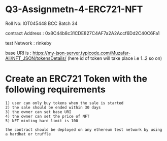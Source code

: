 # Q3-Assignmetn-4-ERC721-NFT


Roll No: IOT045448 
BCC Batch 34

contract Address : 0x8C44b8c31CDE827C4AF7a2A2Accf6Dd2C40C6Fa1

test Network : rinkeby

base URI is : https://my-json-server.typicode.com/Muzafar-Ali/NFT_JSON/tokensDetails/ (here id of token will take place i.e 1..2  so on)

# Create an ERC721 Token with the following requirements

    1) user can only buy tokens when the sale is started
    2) the sale should be ended within 30 days
    3) the owner can set base URI
    4) the owner can set the price of NFT
    5) NFT minting hard limit is 100
    
    the contract should be deployed on any ethereum test network by using a hardhat or truffle
    
